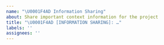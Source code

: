 ```yaml
---
name: "\U0001F4AD Information Sharing"
about: Share important context information for the project
title: "\U0001F4AD [INFORMATION SHARING]: …"
labels: ''
assignees: ''
---
```

